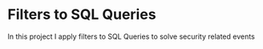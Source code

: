 # Filters to SQL Queries 

In this project I apply filters to SQL Queries to solve security related events 
